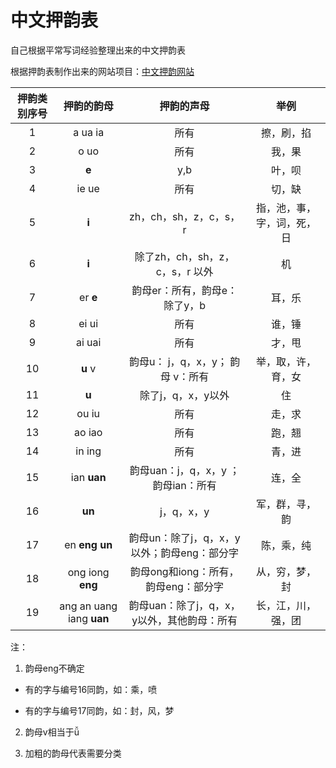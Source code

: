 # 中文押韵表

自己根据平常写词经验整理出来的中文押韵表

根据押韵表制作出来的网站项目：[中文押韵网站](https://github.com/Jezemy/ChineseRhymePhraseSearch)


| 押韵类别序号  | 押韵的韵母  | 押韵的声母 | 举例 |
| :------------: |:---------------:| :-----: | :-----: |
| 1 | a ua ia| 所有 | 擦，刷，掐|
| 2 | o uo   | 所有 | 我，果|
| 3 | **e**         |y,b  | 叶，呗|
| 4 | ie ue   | 所有 | 切，缺|
| 5 | **i**          | zh，ch，sh，z，c，s，r |指，池，事，字，词，死，日 |
| 6 | **i**          | 除了zh，ch，sh，z，c，s，r 以外 | 机|
| 7 | er **e**       | 韵母er：所有，韵母e：除了y，b| 耳，乐 |
| 8 | ei ui   | 所有 | 谁，锤|
| 9 | ai uai   | 所有 | 才，甩|
| 10 | **u**  v       |韵母u： j，q，x，y； 韵母 v：所有| 举，取，许，育，女 |
| 11 | **u**         | 除了j，q，x，y以外| 住 |
| 12 | ou iu   | 所有 | 走，求|
| 13 | ao iao   | 所有 | 跑，翘|
| 14 | in ing   | 所有 | 青，进|
| 15 | ian **uan**   | 韵母uan：j，q，x，y ；韵母ian：所有| 连，全|
| 16 | **un**   | j，q，x，y | 军，群，寻，韵|
| 17 | en **eng** **un**   | 韵母un：除了j，q，x，y以外；韵母eng：部分字 | 陈，乘，纯|
| 18 | ong iong **eng**   | 韵母ong和iong：所有，韵母eng：部分字|从，穷，梦，封|
| 19 | ang an uang iang **uan**   | 韵母uan：除了j，q，x，y以外，其他韵母：所有 | 长，江，川，强，团|


注：
1. 韵母eng不确定

- 有的字与编号16同韵，如：乘，喷

- 有的字与编号17同韵，如：封，风，梦

2. 韵母v相当于ǚ

3. 加粗的韵母代表需要分类







